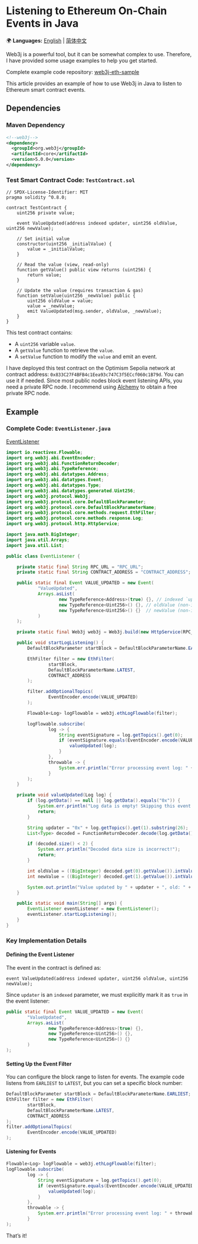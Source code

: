 # Listening to Ethereum On-Chain Events in Java

🌍 **Languages:** [English](EventListener.md) | [简体中文](EventListener.zh.md)

Web3j is a powerful tool, but it can be somewhat complex to use. Therefore, I have provided some usage examples to help you get started.

Complete example code repository: [web3j-eth-sample](https://github.com/zhoujingweb3/web3j-eth-sample)

This article provides an example of how to use Web3j in Java to listen to Ethereum smart contract events.

## Dependencies
### Maven Dependency
```xml
<!--web3j-->
<dependency>
  <groupId>org.web3j</groupId>
  <artifactId>core</artifactId>
  <version>5.0.0</version>
</dependency>
```

### Test Smart Contract Code: `TestContract.sol`
```solidity
// SPDX-License-Identifier: MIT
pragma solidity ^0.8.0;

contract TestContract {
    uint256 private value;

    event ValueUpdated(address indexed updater, uint256 oldValue, uint256 newValue);

    // Set initial value
    constructor(uint256 _initialValue) {
        value = _initialValue;
    }

    // Read the value (view, read-only)
    function getValue() public view returns (uint256) {
        return value;
    }

    // Update the value (requires transaction & gas)
    function setValue(uint256 _newValue) public {
        uint256 oldValue = value;
        value = _newValue;
        emit ValueUpdated(msg.sender, oldValue, _newValue);
    }
}
```
This test contract contains:
- A `uint256` variable `value`.
- A `getValue` function to retrieve the `value`.
- A `setValue` function to modify the `value` and emit an event.

I have deployed this test contract on the Optimism Sepolia network at contract address: `0x833C27F4BFB4c1Eea93c747C3f5ECcf060c1B79d`. You can use it if needed. Since most public nodes block event listening APIs, you need a private RPC node. I recommend using [Alchemy](https://dashboard.alchemy.com/) to obtain a free private RPC node.

## Example
### Complete Code: `EventListener.java`
[EventListener](../../java/EventListener.java)

```java
import io.reactivex.Flowable;
import org.web3j.abi.EventEncoder;
import org.web3j.abi.FunctionReturnDecoder;
import org.web3j.abi.TypeReference;
import org.web3j.abi.datatypes.Address;
import org.web3j.abi.datatypes.Event;
import org.web3j.abi.datatypes.Type;
import org.web3j.abi.datatypes.generated.Uint256;
import org.web3j.protocol.Web3j;
import org.web3j.protocol.core.DefaultBlockParameter;
import org.web3j.protocol.core.DefaultBlockParameterName;
import org.web3j.protocol.core.methods.request.EthFilter;
import org.web3j.protocol.core.methods.response.Log;
import org.web3j.protocol.http.HttpService;

import java.math.BigInteger;
import java.util.Arrays;
import java.util.List;

public class EventListener {

    private static final String RPC_URL = "RPC_URL";
    private static final String CONTRACT_ADDRESS = "CONTRACT_ADDRESS";

    public static final Event VALUE_UPDATED = new Event(
            "ValueUpdated",
            Arrays.asList(
                    new TypeReference<Address>(true) {}, // indexed `updater`
                    new TypeReference<Uint256>() {}, // oldValue (non-indexed)
                    new TypeReference<Uint256>() {}  // newValue (non-indexed)
            )
    );

    private static final Web3j web3j = Web3j.build(new HttpService(RPC_URL));

    public void startLogListening() {
        DefaultBlockParameter startBlock = DefaultBlockParameterName.EARLIEST;

        EthFilter filter = new EthFilter(
                startBlock,
                DefaultBlockParameterName.LATEST,
                CONTRACT_ADDRESS
        );

        filter.addOptionalTopics(
                EventEncoder.encode(VALUE_UPDATED)
        );

        Flowable<Log> logFlowable = web3j.ethLogFlowable(filter);

        logFlowable.subscribe(
                log -> {
                    String eventSignature = log.getTopics().get(0);
                    if (eventSignature.equals(EventEncoder.encode(VALUE_UPDATED))) {
                        valueUpdated(log);
                    }
                },
                throwable -> {
                    System.err.println("Error processing event log: " + throwable.getMessage());
                }
        );
    }

    private void valueUpdated(Log log) {
        if (log.getData() == null || log.getData().equals("0x")) {
            System.err.println("Log data is empty! Skipping this event.");
            return;
        }

        String updater = "0x" + log.getTopics().get(1).substring(26);
        List<Type> decoded = FunctionReturnDecoder.decode(log.getData(), VALUE_UPDATED.getNonIndexedParameters());

        if (decoded.size() < 2) {
            System.err.println("Decoded data size is incorrect!");
            return;
        }

        int oldValue = ((BigInteger) decoded.get(0).getValue()).intValue();
        int newValue = ((BigInteger) decoded.get(1).getValue()).intValue();

        System.out.println("Value updated by " + updater + ", old: " + oldValue + ", new: " + newValue);
    }

    public static void main(String[] args) {
        EventListener eventListener = new EventListener();
        eventListener.startLogListening();
    }
}
```

### Key Implementation Details
#### Defining the Event Listener
The event in the contract is defined as:
```solidity
event ValueUpdated(address indexed updater, uint256 oldValue, uint256 newValue);
```
Since `updater` is an `indexed` parameter, we must explicitly mark it as `true` in the event listener:
```java
public static final Event VALUE_UPDATED = new Event(
        "ValueUpdated",
        Arrays.asList(
                new TypeReference<Address>(true) {},
                new TypeReference<Uint256>() {},
                new TypeReference<Uint256>() {}
        )
);
```

#### Setting Up the Event Filter
You can configure the block range to listen for events. The example code listens from `EARLIEST` to `LATEST`, but you can set a specific block number:
```java
DefaultBlockParameter startBlock = DefaultBlockParameterName.EARLIEST;
EthFilter filter = new EthFilter(
        startBlock,
        DefaultBlockParameterName.LATEST,
        CONTRACT_ADDRESS
);
filter.addOptionalTopics(
        EventEncoder.encode(VALUE_UPDATED)
);
```

#### Listening for Events
```java
Flowable<Log> logFlowable = web3j.ethLogFlowable(filter);
logFlowable.subscribe(
        log -> {
            String eventSignature = log.getTopics().get(0);
            if (eventSignature.equals(EventEncoder.encode(VALUE_UPDATED))) {
                valueUpdated(log);
            }
        },
        throwable -> {
            System.err.println("Error processing event log: " + throwable.getMessage());
        }
);
```

That’s it!